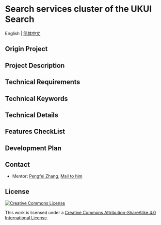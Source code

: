 # Search services cluster of the UKUI Search

English | [简体中文]

[简体中文]: ../zh_CN/ukui-search&#32;聚合搜索插件.md

## Origin Project

## Project Description

## Technical Requirements

## Technical Keywords

## Technical Details

## Features CheckList

## Development Plan

## Contact

* Mentor: [Pengfei Zhang], [Mail to him]

[Pengfei Zhang]: https://github.com/iaom
[Mail to him]: mailto:zhangpengfei@kylinos.cn

## License

[![Creative Commons License](https://i.creativecommons.org/l/by-sa/4.0/88x31.png)](http://creativecommons.org/licenses/by-sa/4.0/)

This work is licensed under a [Creative Commons Attribution-ShareAlike 4.0 International License](http://creativecommons.org/licenses/by-sa/4.0/).